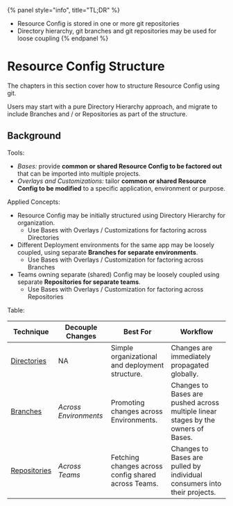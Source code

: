 {% panel style="info", title="TL;DR" %}
- Resource Config is stored in one or more git repositories
- Directory hierarchy, git branches and git repositories may be used for loose coupling
{% endpanel %}


# Resource Config Structure

The chapters in this section cover how to structure Resource Config using git.

Users may start with a pure Directory Hierarchy approach, and migrate to include Branches
and / or Repositories as part of the structure.

## Background

Tools:

- *Bases:* provide **common or shared Resource Config to be factored out** that can be
  imported into multiple projects.
- *Overlays and Customizations:* tailor **common or shared Resource Config to be modified** to
  a specific application, environment or purpose.

Applied Concepts:

- Resource Config may be initially structured using Directory Hierarchy for organization.
  - Use Bases with Overlays / Customizations for factoring across Directories
- Different Deployment environments for the same app may be loosely coupled, using separate **Branches for separate
  environments**.
  - Use Bases with Overlays / Customization for factoring across Branches
- Teams owning separate (shared) Config may be loosely coupled using separate **Repositories for
  separate teams**.
  - Use Bases with Overlays / Customization for factoring across Repositories


Table:

| Technique                                   | Decouple Changes               | Best For                                           | Workflow |
|---------------------------------------------|-----------------------|----------------------------------------------------|----------|
| [Directories](structure_directories.md)     | NA                    | Simple organizational and deployment structure.    | Changes are immediately propagated globally.  |
| [Branches](structure_branches.md)           | *Across Environments*       | Promoting changes across Environments. | Changes to Bases are pushed across multiple linear stages by the owners of Bases. |
| [Repositories](structure_repositories.md)   | *Across Teams*              | Fetching changes across config shared across Teams. | Changes to Bases are pulled by individual consumers into their projects. |
